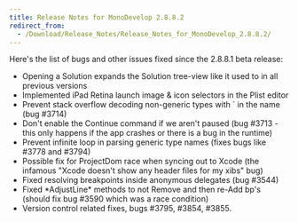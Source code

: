 ```yaml
---
title: Release Notes for MonoDevelop 2.8.8.2
redirect_from:
  - /Download/Release_Notes/Release_Notes_for_MonoDevelop_2.8.8.2/
---
```


Here's the list of bugs and other issues fixed since the 2.8.8.1 beta release:

-   Opening a Solution expands the Solution tree-view like it used to in all previous versions
-   Implemented iPad Retina launch image & icon selectors in the Plist editor
-   Prevent stack overflow decoding non-generic types with \` in the name (bug \#3714)
-   Don't enable the Continue command if we aren't paused (bug \#3713 - this only happens if the app crashes or there is a bug in the runtime)
-   Prevent infinite loop in parsing generic type names (fixes bugs like \#3778 and \#3794)
-   Possible fix for ProjectDom race when syncing out to Xcode (the infamous "Xcode doesn't show any header files for my xibs" bug)
-   Fixed resolving breakpoints inside anonymous delegates (bug \#3544)
-   Fixed \*AdjustLine\* methods to not Remove and then re-Add bp's (should fix bug \#3590 which was a race condition)
-   Version control related fixes, bugs \#3795, \#3854, \#3855.
